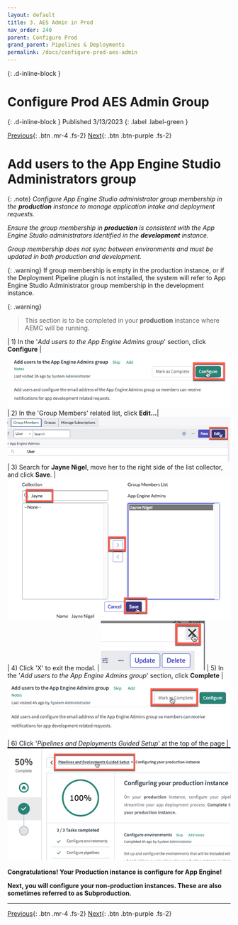 ```yaml
---
layout: default
title: 3. AES Admin in Prod
nav_order: 240
parent: Configure Prod
grand_parent: Pipelines & Deployments
permalink: /docs/configure-prod-aes-admin
---
```


{: .d-inline-block }
# Configure Prod AES Admin Group
{: .d-inline-block }
Published 3/13/2023
{: .label .label-green }

[Previous][PREV]{: .btn .mr-4 .fs-2}
[Next][NEXT]{: .btn .btn-purple .fs-2}

# Add users to the App Engine Studio Administrators group

{: .note}
*Configure App Engine Studio administrator group membership in the **production** instance to manage application intake and deployment requests.*

*Ensure the group membership in **production** is consistent with the App Engine Studio administrators identified in the **development** instance.*

*Group membership does not sync between environments and must be updated in both production and development.*

{: .warning}
If group membership is empty in the production instance, or if the Deployment Pipeline plugin is not installed, the system will refer to App Engine Studio Administrator group membership in the development instance.

{: .warning}
>This section is to be completed in your **production** instance where AEMC will be running.

| 1) In the '*Add users to the App Engine Admins group*' section, click **Configure** | ![](../assets/images/2023-03-12-20-57-36.png)
| 2) In the 'Group Members' related list, click **Edit...**| ![](../assets/images/2023-03-12-21-00-01.png)
| 3) Search for **Jayne Nigel**, move her to the right side of the list collector, and click **Save**. | ![](../assets/images/2023-03-12-21-05-49.png)
| 4) Click 'X' to exit the modal. | ![](../assets/images/2023-03-12-21-07-00.png)
| 5) In the '*Add users to the App Engine Admins group*' section, click **Complete** | ![](../assets/images/2023-03-12-21-07-42.png)
| 6) Click '*Pipelines and Deployments Guided Setup*' at the top of the page |![](../assets/images/2023-03-12-21-08-59.png)

**Congratulations! Your Production instance is configure for App Engine!**

**Next, you will configure your non-production instances. These are also sometimes referred to as Subproduction.**

---

[Previous][PREV]{: .btn .mr-4 .fs-2}
[Next][NEXT]{: .btn .btn-purple .fs-2}

[PREV]: /lab_aemc/docs/configure-prod-pipeline
[NEXT]: /lab_aemc/docs/configure-non-prod